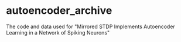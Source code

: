 # autoencoder_archive
The code and data used for "Mirrored STDP Implements Autoencoder Learning in a Network of Spiking Neurons"
